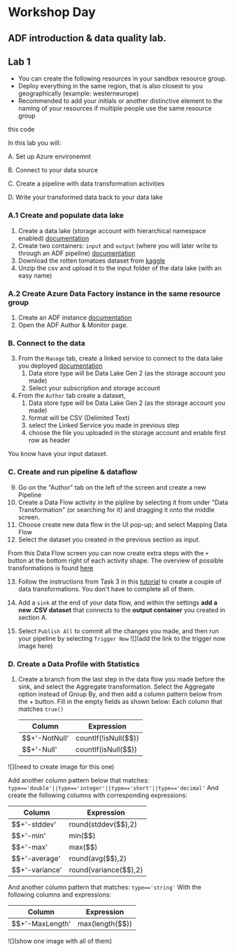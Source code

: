 # Workshop Day 
## ADF introduction & data quality lab.
## Lab 1

* You can create the following resources in your sandbox resource group.
* Deploy everything in the same region, that is also closest to you geographically (example: westerneurope)
* Recommended to add your initials or another distinctive element to the naming of your resources if multiple people use the same resource group

this code 

In this lab you will:

A. Set up Azure environemnt

B. Connect to your data source

C. Create a pipeline with data transformation activities

D. Write your transformed data back to your data lake

### A.1 Create and populate data lake

1. Create a data lake (storage account with hierarchical namespace enabled) [documentation](https://docs.microsoft.com/en-us/azure/storage/common/storage-account-create?tabs=azure-portal#create-a-storage-account)
2. Create two containers: `input` and `output` (where you will later write to through an ADF pipeline) [documentation](https://docs.microsoft.com/en-us/azure/data-factory/quickstart-create-data-factory-portal#create-a-blob-container)
3. Download the rotten tomatoes dataset from [kaggle](https://www.kaggle.com/ayushkalla1/rotten-tomatoes-movie-database/data?select=all_movie.csv)
4. Unzip the csv and upload it to the input folder of the data lake (with an easy name)
    
### A.2 Create Azure Data Factory instance in the same resource group
1. Create an ADF instance [documentation](https://docs.microsoft.com/en-us/azure/data-factory/quickstart-create-data-factory-portal#create-a-data-factory)
2. Open the ADF Author & Monitor page.

### B. Connect to the data
3. From the `Manage` tab, create a linked service to connect to the data lake you deployed [documentation](https://docs.microsoft.com/en-us/azure/data-factory/quickstart-create-data-factory-portal#create-a-linked-service)
    1. Data store type will be Data Lake Gen 2 (as the storage account you made)
    2. Select your subscription and storage account
4. From the `Author` tab create a dataset, 
    1. Data store type will be Data Lake Gen 2 (as the storage account you made)
    2. format will be CSV (Delimited Text)
    3. select the Linked Service you made in previous step
    4. choose the file you uploaded in the storage account and enable first row as header
    
You know have your input dataset.

### C. Create and run pipeline & dataflow
9. Go on the "Author" tab on the left of the screen and create a new Pipeline
10. Create a Data Flow activity in the pipline by selecting it from under "Data Transformation" (or searching for it) and dragging it onto the middle screen.
11. Choose create new data flow in the UI pop-up; and select Mapping Data Flow
12. Select the dataset you created in the previous section as input.

From this Data Flow screen you can now create extra steps with the ```+``` button at the bottom right of each activity shape. The overview of possible transformations is found [here](https://docs.microsoft.com/en-us/azure/data-factory/data-flow-transformation-overview)

13. Follow the instructions from Task 3 in this [tutorial](https://github.com/microsoft/ignite-learning-paths-training-data/tree/main/data30/demos#exercise-1-transforming-data-with-mapping-data-flow) to create a couple of data transformations. You don't have to complete all of them. 
    
14. Add a ```sink``` at the end of your data flow, and within the settings **add a new .CSV dataset** that connects to the **output container** you created in section A. 

15. Select ```Publish All``` to commit all the changes you made, and then run your pipeline by selecting ```Trigger Now```
![](add the link to the trigger now image here)
    
### D. Create a Data Profile with Statistics
1. Create a branch from the last step in the data flow you made before the sink, and select the Aggregate transformation. Select the Aggregate option instead of Group By, and then add a column pattern below from the + button. Fill in the empty fields as shown below:
Each column that matches ```true()```

   | Column  | Expression |
    | ------------- | ------------- |
    | $$+'-NotNull'  | countIf(!isNull($$))  |
    | $$+'-Null'   | countIf(isNull($$)) | 

![](need to create image for this one)

   Add another column pattern below that matches: ```type=='double'||type=='integer'||type=='short'||type=='decimal'```
   And create the following columns with corresponding expressions:

  | Column  | Expression |
   | ------------- | ------------- |
   | $$+'-stddev'  | round(stddev($$),2)  |
   | $$+'-min'   | min($$) | 
   | $$+'-max'   | max($$) |
   | $$+'-average'   | round(avg($$),2) |    
   | $$+'-variance'   | round(variance($$),2) |
    
And another column pattern that matches: ```type=='string'```
With the following columns and expressions:
      
  | Column  | Expression |
   | ------------- | ------------- |
   | $$+'-MaxLength'  | max(length($$))  |
   
![](show one image with all of them)



